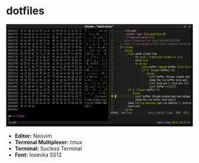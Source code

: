 # dotfiles

![preview](https://raw.githubusercontent.com/obsfx/dotfiles/master/screen.png)



- **Editor:** Neovim
- **Terminal Multiplexer:** tmux
- **Terminal:** Sucless Terminal
- **Font:** Iosevka SS12
